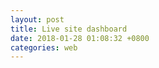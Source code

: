 ```yaml
---
layout: post
title: Live site dashboard 
date: 2018-01-28 01:08:32 +0800
categories: web
---
```



<div id="live_site_5" style="width: 100%; min-height: 800px"></div>
<div id="live_site_6" style="width: 100%; min-height: 600px"></div>

<script type="text/javascript">

var live_site_chart_5 = echarts.init(document.getElementById('live_site_5'));
var live_site_chart_6 = echarts.init(document.getElementById('live_site_6'));

function updateLineChart(month, element, title) {
	$.getJSON('http://feed.genghuiluo.cn/live/total_view_by_hour.json?month=' + month, function(data){

	var xdata = [];
	var ydata_zhanqi = []
	var ydata_huya = []
	var ydata_douyu = []
	var ydata_panda = []
	//var ydata_huomao = []
	
	$.each( data, function( key, val ) {

		switch (val.site) {
		case 'zhanqi':
			ydata_zhanqi.push(val.total_view);
			break;
		case 'huya':
			ydata_huya.push(val.total_view);
			break;
		case 'douyu':
			xdata.push(val.format_by_hour);
			ydata_douyu.push(val.total_view);
			break;
		case 'panda':
			ydata_panda.push(val.total_view);
			break;
		/*
		case 'huomao':
			ydata_huomao.push(val.total_view);
			break;
		*/
		}
        });
	
	option = {
    		title: {
    		    text: title
    		},
    		tooltip : {
    		    trigger: 'axis',
    		    axisPointer: {
    		        type: 'cross',
    		        label: {
    		            backgroundColor: '#6a7985'
    		        }
    		    }
    		},
    		legend: {
    		    data:['战旗','虎牙','斗鱼','熊猫','火猫']
    		},
    		toolbox: {
    		    feature: {
    		        saveAsImage: {}
    		    }
    		},
    		grid: {
    		    left: '3%',
    		    right: '4%',
    		    bottom: '3%',
    		    containLabel: true
    		},
    		xAxis : [
		    {
    		        //type : 'time',
    		        type : 'category',
    		        boundaryGap : false,
    		        data : xdata
    		    }
    		],
    		yAxis : [
    		    {
    		        type : 'value'
    		    }
    		],
    		series : [
    		    {
    		        name:'战旗',
    		        type:'line',
    		        stack: 'total_view_by_hour',
    		        areaStyle: {normal: {}},
    		        data: ydata_zhanqi
    		    },
    		    {
    		        name:'虎牙',
    		        type:'line',
    		        stack: 'total_view_by_hour',
    		        areaStyle: {normal: {}},
    		        data: ydata_huya
    		    },
    		    {
    		        name:'斗鱼',
    		        type:'line',
    		        stack: 'total_view_by_hour',
    		        areaStyle: {normal: {}},
    		        data: ydata_douyu
    		    },
    		    {
    		        name:'熊猫',
    		        type:'line',
    		        stack: '总量',
    		        areaStyle: {normal: {}},
    		        data: ydata_panda
    		    },
    		    {
    		        name:'火猫',
    		        type:'line',
    		        stack: 'total_view_by_hour',
    		        label: {
    		            normal: {
    		                show: true,
    		                position: 'top'
    		            }
    		        },
    		        areaStyle: {normal: {}},
    		        data: ydata_huomao
    		    }
    		]
	};
	
	element.setOption(option);
	})
}

function updatePieChart(month, element, title) {
	$.getJSON('http://feed.genghuiluo.cn/live/total_view_by_category.json', function(data){
	
	var xdata = [];
	var ydata = []

	$.each( data, function( key, val ) {
		xdata.push(val.site_category);
		ydata.push({value:val.total_view, name:'${val.site_category}'});
	}

	option = {
	    title: {
    		text: title
    	    },
	    tooltip: {
	        trigger: 'item',
	        formatter: "{a} <br/>{b}: {c} ({d}%)"
	    },
	    legend: {
	        orient: 'vertical',
	        x: 'left',
	        data: xdata
	    },
	    series: [
	        {
	            name:'游戏类别',
	            type:'pie',
	            radius: ['50%', '70%'],
	            avoidLabelOverlap: false,
	            label: {
	                normal: {
	                    show: false,
	                    position: 'center'
	                },
	                emphasis: {
	                    show: true,
	                    textStyle: {
	                        fontSize: '30',
	                        fontWeight: 'bold'
	                    }
	                }
	            },
	            labelLine: {
	                normal: {
	                    show: false
	                }
	            },
	            data: ydata
	        }
	    ]
	};
	
	element.setOption(option);
	})
}



$(document).ready(function() {
    updateLineChart(5, live_site_chart_5,'May, 2017 - Total view by Hour');
    updatePieChart(123, live_site_chart_6,'Total view per hour by Catetory');
});


